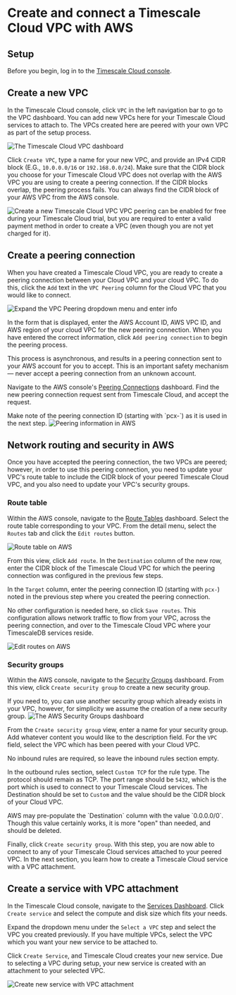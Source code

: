 # Create and connect a Timescale Cloud VPC with AWS

## Setup
Before you begin, log in to the
[Timescale Cloud console](https://console.cloud.timescale.com/).

## Create a new VPC
In the Timescale Cloud console, click `VPC` in the left navigation bar to go to the VPC
dashboard. You can add new VPCs here for your Timescale Cloud services to attach to.
The VPCs created here are peered with your own VPC as part of the setup process.

<img class="main-content__illustration" src="https://s3.amazonaws.com/assets.timescale.com/docs/images/tsc-vpc-novpc.png" alt="The Timescale Cloud VPC dashboard"/>

Click `Create VPC`, type a name for your new VPC, and provide an IPv4 CIDR block
(E.G., `10.0.0.0/16` or `192.168.0.0/24`). Make sure that the CIDR block you
choose for your Timescale Cloud VPC does not overlap with the AWS VPC you are using to create
a peering connection. If the CIDR blocks overlap, the peering process fails.
You can always find the CIDR block of your AWS VPC from the AWS console.

<img class="main-content__illustration" src="https://s3.amazonaws.com/assets.timescale.com/docs/images/tsc-vpc-create.png" alt="Create a new Timescale Cloud VPC"/>

<highlight type="tip">
VPC peering can be enabled for free during your Timescale Cloud trial, but you are required to enter a valid payment method in order to create a VPC (even though you
are not yet charged for it).
</highlight>

## Create a peering connection
When you have created a Timescale Cloud VPC, you are ready to create a peering connection
between your Cloud VPC and your cloud VPC. To do this, click the `Add` text in
the `VPC Peering` column for the Cloud VPC that you would like to connect.

<img class="main-content__illustration" src="https://s3.amazonaws.com/assets.timescale.com/docs/images/tsc-vpc-addpeering.png" alt="Expand the VPC Peering dropdown menu and enter info"/>

In the form that is displayed, enter the AWS Account ID, AWS VPC ID, and AWS region of your
cloud VPC for the new peering connection. When you have entered the correct
information, click `Add peering connection` to begin the peering process.

This process is asynchronous, and results in a peering connection sent to your
AWS account for you to accept. This is an important safety mechanism — never
accept a peering connection from an unknown account.

Navigate to the AWS console's
[Peering Connections](https://console.aws.amazon.com/vpc/home#PeeringConnections:)
dashboard. Find the new peering connection request sent from Timescale Cloud, and
accept the request.

<highlight type="tip">
Make note of the peering connection ID (starting with `pcx-`) as it is used in the next step.
</highlight>

<img class="main-content__illustration" src="https://s3.amazonaws.com/assets.timescale.com/docs/images/aws-vpc-peering.png" alt="Peering information in AWS"/>

## Network routing and security in AWS
Once you have accepted the peering connection, the two VPCs are peered;
however, in order to use this peering connection, you need to update your
VPC's route table to include the CIDR block of your peered Timescale Cloud VPC,
and you also need to update your VPC's security groups.

### Route table
Within the AWS console, navigate to the
[Route Tables](https://console.aws.amazon.com/vpc/home#RouteTables:sort=routeTableId)
dashboard. Select the route table corresponding to your VPC. From the detail menu, select
the `Routes` tab and click the `Edit routes` button.

<img class="main-content__illustration" src="https://s3.amazonaws.com/assets.timescale.com/docs/images/aws-vpc-routetable.png" alt="Route table on AWS"/>

From this view, click `Add route`. In the `Destination` column of the new row,
enter the CIDR block of the Timescale Cloud VPC for which the peering connection
was configured in the previous few steps.

In the `Target` column, enter the peering connection ID (starting with `pcx-`)
noted in the previous step where you created the peering connection.

No other configuration is needed here, so click `Save routes`. This
configuration allows network traffic to flow from your VPC, across the peering
connection, and over to the Timescale Cloud VPC where your TimescaleDB services reside.

<img class="main-content__illustration" src="https://s3.amazonaws.com/assets.timescale.com/docs/images/aws-vpc-editroutes.png" alt="Edit routes on AWS"/>

### Security groups
Within the AWS console, navigate to the
[Security Groups](https://console.aws.amazon.com/vpc/home#securityGroups:)
dashboard. From this view, click `Create security group` to create a new security group.

<highlight type="tip">
If you need to, you can use another security group which already exists in your VPC,
however, for simplicity we assume the creation of a new security group.
</highlight>

<img class="main-content__illustration" src="https://s3.amazonaws.com/assets.timescale.com/docs/images/aws-vpc-securitygroup.png" alt="The AWS Security Groups dashboard"/>

From the `Create security group` view, enter a name for your security group. Add whatever
content you would like to the description field. For the `VPC` field, select the VPC
which has been peered with your Cloud VPC.

No inbound rules are required, so leave the inbound rules section empty.

In the outbound rules section, select `Custom TCP` for the rule type. The protocol
should remain as TCP. The port range should be `5432`, which is the port which is
used to connect to your Timescale Cloud services. The Destination should be set
to `Custom` and the value should be the CIDR block of your Cloud VPC.

<highlight type="tip">
AWS may pre-populate the `Destination` column with the value `0.0.0.0/0`. Though this
value certainly works, it is more "open" than needed, and should be deleted.
</highlight>

Finally, click `Create security group`. With this step, you are now able to
connect to any of your Timescale Cloud services attached to your peered VPC. In the next
section, you learn how to create a Timescale Cloud service with a VPC attachment.

## Create a service with VPC attachment
In the Timescale Cloud console, navigate to the
[Services Dashboard](https://console.cloud.timescale.com/dashboard/services). Click
`Create service` and select the compute and disk size which fits your needs.

Expand the dropdown menu under the `Select a VPC` step and select the VPC you created
previously. If you have multiple VPCs, select the VPC which you want your new service
to be attached to.

Click `Create Service`, and Timescale Cloud creates your new service. Due to
selecting a VPC during setup, your new service is created with an attachment to
your selected VPC.

<img class="main-content__illustration" src="https://s3.amazonaws.com/assets.timescale.com/docs/images/tsc-vpc-select.png" alt="Create new service with VPC attachment"/>
